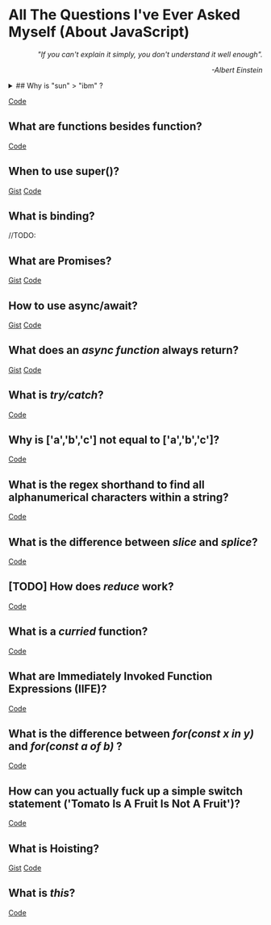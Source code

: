 # All The Questions I've Ever Asked Myself (About JavaScript)
<p align="right"><i>"If you can't explain it simply, you don't understand it well enough".</i></p>
<p align="right"><i>-Albert Einstein</i></p>


<details>
  <summary>## Why is "sun" > "ibm" ?</summary>
  Because the sum of it's characters char codes is higher. 
</details>

[Code](https://codesandbox.io/s/comparings-strings-7j9z2)

## What are functions besides function?
[Code](https://codesandbox.io/s/wwl27355zk)

## When to use super()?
[Gist](https://gist.github.com/florianmaxim/b8db5def700cf30c33f3d50744c53cf5)
[Code](https://codesandbox.io/s/0vxx9zq99w)

## What is binding?
//TODO:

## What are Promises?
[Gist](https://gist.github.com/florianmaxim/dc9da3b690fe25cf6047603b473c5b4e)
[Code](https://codesandbox.io/s/7oww7k7xq6)

## How to use async/await?
[Gist](https://gist.github.com/florianmaxim/c7a46ece8712e29b012b28c1cf8036a7)
[Code](https://codesandbox.io/s/406p2voxvw)

## What does an *async function* always return?
[Gist](https://gist.github.com/florianmaxim/ccbfb95210dea7df3efe7789c4ee3b73)
[Code](https://codesandbox.io/s/r7o24q26xn)

## What is *try/catch*?
[Code](https://codesandbox.io/s/ql5zlvq949)

## Why is ['a','b','c'] not equal to ['a','b','c']?
[Code](https://codesandbox.io/s/jlo0741kov)

## What is the regex shorthand to find all alphanumerical characters within a string?
[Code](https://codesandbox.io/s/6wp9nokylz)

## What is the difference between *slice* and *splice*?
[Code](https://codesandbox.io/s/pm5rkr3v0m)

## [TODO] How does *reduce* work?
[Code](https://codesandbox.io/s/)

## What is a *curried* function?
[Code](https://codesandbox.io/s/j231p399jy)

## What are Immediately Invoked Function Expressions (IIFE)?
[Code](https://codesandbox.io/s/cool-moore-cyg5z)

## What is the difference between *for(const x in y)* and *for(const a of b)* ?
[Code](https://codesandbox.io/s/vibrant-cori-i4kh7)

## How can you actually fuck up a simple switch statement ('Tomato Is A Fruit Is Not A Fruit')?
[Code](https://codesandbox.io/s/hungry-fire-l6txc)

## What is Hoisting?
[Gist](https://gist.github.com/florianmaxim/d3080928e36a150f725dd85b7f52943f)
[Code](https://codesandbox.io/s/0o392r91v)

## What is *this*?
[Code](https://codesandbox.io/s/24z83jlz6j)
